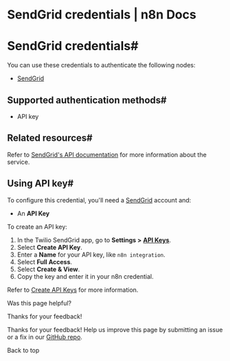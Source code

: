 # SendGrid credentials | n8n Docs

[ ](https://github.com/n8n-io/n8n-docs/edit/main/docs/integrations/builtin/credentials/sendgrid.md "Edit this page")

# SendGrid credentials#

You can use these credentials to authenticate the following nodes:

  * [SendGrid](../../app-nodes/n8n-nodes-base.sendgrid/)

## Supported authentication methods#

  * API key

## Related resources#

Refer to [SendGrid's API documentation](https://www.twilio.com/docs/sendgrid/api-reference) for more information about the service.

## Using API key#

To configure this credential, you'll need a [SendGrid](https://sendgrid.com) account and:

  * An **API Key**

To create an API key:

  1. In the Twilio SendGrid app, go to **Settings >** [**API Keys**](https://app.sendgrid.com/settings/api_keys).
  2. Select **Create API Key**.
  3. Enter a **Name** for your API key, like `n8n integration`.
  4. Select **Full Access**.
  5. Select **Create & View**.
  6. Copy the key and enter it in your n8n credential.

Refer to [Create API Keys](https://www.twilio.com/docs/sendgrid/api-reference/api-keys/create-api-keys) for more information.

Was this page helpful? 

Thanks for your feedback! 

Thanks for your feedback! Help us improve this page by submitting an issue or a fix in our [GitHub repo](https://github.com/n8n-io/n8n-docs). 

Back to top